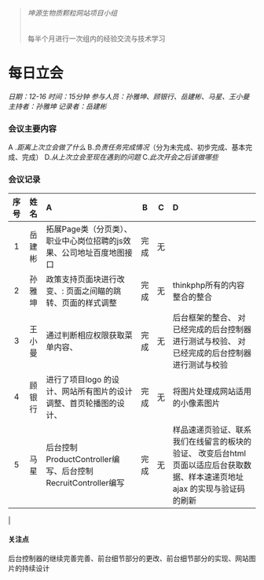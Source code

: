 > ###### 坤源生物质颗粒网站项目小组
> 每半个月进行一次组内的经验交流与技术学习

# 每日立会 

*日期：12-16*
*时间：15分钟*
*参与人员：孙雅坤、顾银行、岳建彬、马星、王小曼*
*主持者：孙雅坤*
*记录者：岳建彬*

### 会议主要内容
 &#65; .*距离上次立会做了什么*
 &#66;.*负责任务完成情况*（分为未完成、初步完成、基本完成、完成）
 &#68;.*从上次立会至现在遇到的问题*
 &#67;.*此次开会之后该做哪些*


### 会议记录
|  序号 |姓名   |A|B|C|D|
|:------------:|:------------:|:------------|:------------:|:------------:|:------------|
| 1 | 岳建彬|拓展Page类（分页类）、职业中心岗位招聘的js效果、公司地址百度地图接口|完成|无||
| 2  |  孙雅坤|政策支持页面块进行改变、: 页面之间瞄的跳转、页面的样式调整|完成|无| thinkphp所有的内容整合的整合|
|3|王小曼|通过判断相应权限获取菜单内容、|完成|无|后台框架的整合、 对已经完成的后台控制器进行测试与校验、 对已经完成的后台控制器进行测试与校验|
|4|顾银行|进行了项目logo 的设计、网站所有图片的设计调整、首页轮播图的设计、|完成|无| 将图片处理成网站适用的小像素图片|
|5|马星|后台控制ProductController编写、后台控制RecruitController编写|完成|无|样品速递页验证、联系我们在线留言的板块的验证、 改变后台html页面以适应后台获取数据、样本速递页地址ajax 的实现与验证码的刷新
|

#### 关注点

后台控制器的继续完善完善、前台细节部分的更改、前台细节部分的实现、网站图片的持续设计





